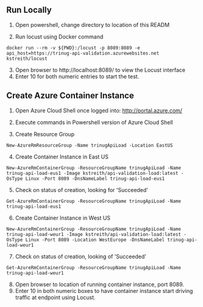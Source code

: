 Run Locally
-----------
1. Open powershell, change directory to location of this READM

2. Run locust using Docker command
```
docker run --rm -v ${PWD}:/locust -p 8089:8089 -e api_host=https://trinug-api-validation.azurewebsites.net kstreith/locust
```

3. Open browser to http://localhost:8089/ to view the Locust interface
4. Enter 10 for both numeric entries to start the test.

Create Azure Container Instance
-------------------------------
1. Open Azure Cloud Shell once logged into: http://portal.azure.com/

2. Execute commands in Powershell version of Azure Cloud Shell
3. Create Resource Group
```
New-AzureRmResourceGroup -Name trinugApiLoad -Location EastUS
```
4. Create Container Instance in East US
```
New-AzureRmContainerGroup -ResourceGroupName trinugApiLoad -Name trinug-api-load-eus1 -Image kstreith/api-validation-load:latest -OsType Linux -Port 8089 -DnsNameLabel trinug-api-load-eus1
```
5. Check on status of creation, looking for 'Succeeded'
```
Get-AzureRmContainerGroup -ResourceGroupName trinugApiLoad -Name trinug-api-load-eus1
```

6. Create Container Instance in West US
```
New-AzureRmContainerGroup -ResourceGroupName trinugApiLoad -Name trinug-api-load-weur1 -Image kstreith/api-validation-load:latest -OsType Linux -Port 8089 -Location WestEurope -DnsNameLabel trinug-api-load-weur1
```

7. Check on status of creation, looking of 'Succeeded'
```
Get-AzureRmContainerGroup -ResourceGroupName trinugApiLoad -Name trinug-api-load-weur1
```

8. Open browser to location of running container instance, port 8089.
9. Enter 10 in both numeric boxes to have container instance start driving traffic at endpoint using Locust.